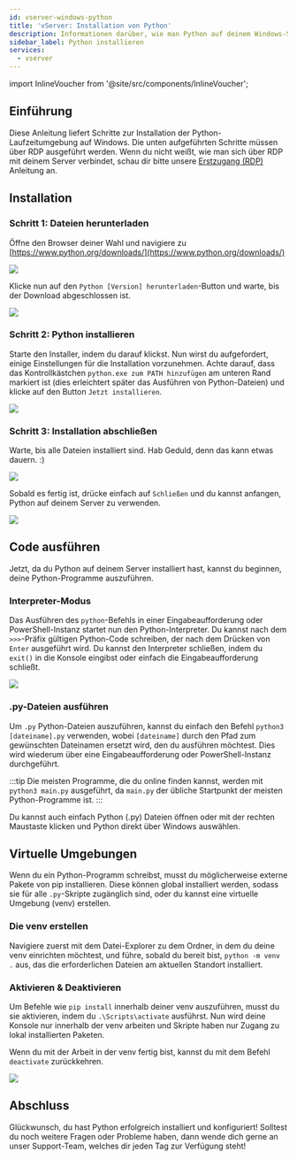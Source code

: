 ```yaml
---
id: vserver-windows-python
title: 'vServer: Installation von Python'
description: Informationen darüber, wie man Python auf deinem Windows-Server von ZAP-Hosting.com installiert und ausführt -  ZAP-Hosting.com Dokumentation
sidebar_label: Python installieren
services:
  - vserver
---
```


import InlineVoucher from '@site/src/components/InlineVoucher';

## Einführung

Diese Anleitung liefert Schritte zur Installation der Python-Laufzeitumgebung auf Windows. Die unten aufgeführten Schritte müssen über RDP ausgeführt werden. Wenn du nicht weißt, wie man sich über RDP mit deinem Server verbindet, schau dir bitte unsere [Erstzugang (RDP)](vserver-windows-userdp.md) Anleitung an.

<InlineVoucher />

## Installation

### Schritt 1: Dateien herunterladen
Öffne den Browser deiner Wahl und navigiere zu [https://www.python.org/downloads/](https://www.python.org/downloads/)

![](https://screensaver01.zap-hosting.com/index.php/s/WAET5RFn6yBfNzC/preview)

Klicke nun auf den `Python [Version] herunterladen`-Button und warte, bis der Download abgeschlossen ist.

![](https://screensaver01.zap-hosting.com/index.php/s/b8j6ZbfGWoBjpep/preview)

### Schritt 2: Python installieren
Starte den Installer, indem du darauf klickst. Nun wirst du aufgefordert, einige Einstellungen für die Installation vorzunehmen. Achte darauf, dass das Kontrollkästchen `python.exe zum PATH hinzufügen` am unteren Rand markiert ist (dies erleichtert später das Ausführen von Python-Dateien) und klicke auf den Button `Jetzt installieren`.

![](https://screensaver01.zap-hosting.com/index.php/s/Z57KiQwHqP3RpPy/preview)

### Schritt 3: Installation abschließen
Warte, bis alle Dateien installiert sind. Hab Geduld, denn das kann etwas dauern. :)

![](https://screensaver01.zap-hosting.com/index.php/s/XA2Y3DGezb84Ek9/preview)

Sobald es fertig ist, drücke einfach auf `Schließen` und du kannst anfangen, Python auf deinem Server zu verwenden.

![](https://screensaver01.zap-hosting.com/index.php/s/t7xPKRtsJ7kGRxw/preview)

## Code ausführen

Jetzt, da du Python auf deinem Server installiert hast, kannst du beginnen, deine Python-Programme auszuführen.

### Interpreter-Modus

Das Ausführen des `python`-Befehls in einer Eingabeaufforderung oder PowerShell-Instanz startet nun den Python-Interpreter. Du kannst nach dem `>>>`-Präfix gültigen Python-Code schreiben, der nach dem Drücken von `Enter` ausgeführt wird. Du kannst den Interpreter schließen, indem du `exit()` in die Konsole eingibst oder einfach die Eingabeaufforderung schließt.

![](https://screensaver01.zap-hosting.com/index.php/s/DskKi5Ac28ERY38/preview)

### .py-Dateien ausführen

Um `.py` Python-Dateien auszuführen, kannst du einfach den Befehl `python3 [dateiname].py` verwenden, wobei `[dateiname]` durch den Pfad zum gewünschten Dateinamen ersetzt wird, den du ausführen möchtest. Dies wird wiederum über eine Eingabeaufforderung oder PowerShell-Instanz durchgeführt.

:::tip
Die meisten Programme, die du online finden kannst, werden mit `python3 main.py` ausgeführt, da `main.py` der übliche Startpunkt der meisten Python-Programme ist.
:::

Du kannst auch einfach Python (.py) Dateien öffnen oder mit der rechten Maustaste klicken und Python direkt über Windows auswählen.

## Virtuelle Umgebungen

Wenn du ein Python-Programm schreibst, musst du möglicherweise externe Pakete von pip installieren. Diese können global installiert werden, sodass sie für alle `.py`-Skripte zugänglich sind, oder du kannst eine virtuelle Umgebung (venv) erstellen.

### Die venv erstellen

Navigiere zuerst mit dem Datei-Explorer zu dem Ordner, in dem du deine venv einrichten möchtest, und führe, sobald du bereit bist, `python -m venv .` aus, das die erforderlichen Dateien am aktuellen Standort installiert.

### Aktivieren & Deaktivieren

Um Befehle wie `pip install` innerhalb deiner venv auszuführen, musst du sie aktivieren, indem du `.\Scripts\activate` ausführst. Nun wird deine Konsole nur innerhalb der venv arbeiten und Skripte haben nur Zugang zu lokal installierten Paketen.

Wenn du mit der Arbeit in der venv fertig bist, kannst du mit dem Befehl `deactivate` zurückkehren.

![](https://screensaver01.zap-hosting.com/index.php/s/Ws5BosJzJ78s7Y9/preview)

## Abschluss

Glückwunsch, du hast Python erfolgreich installiert und konfiguriert! Solltest du noch weitere Fragen oder Probleme haben, dann wende dich gerne an unser Support-Team, welches dir jeden Tag zur Verfügung steht!